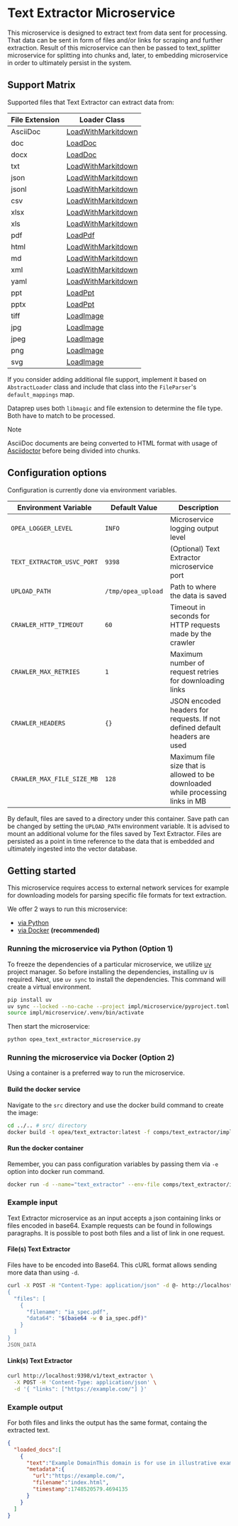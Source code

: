 # Text Extractor Microservice

This microservice is designed to extract text from data sent for processing. That data can be sent in form of files and/or links for scraping and further extraction. Result of this microservice can then be passed to text_splitter microservice for splitting into chunks and, later, to embedding microservice in order to ultimately persist in the system.

## Support Matrix

Supported files that Text Extractor can extract data from:

| File Extension | Loader Class                                                                 |
|----------------|------------------------------------------------------------------------------|
| AsciiDoc       | [LoadWithMarkitdown](./utils/file_loaders/load_with_markitdown.py)           |
| doc            | [LoadDoc](./utils/file_loaders/load_doc.py)                                  |
| docx           | [LoadDoc](./utils/file_loaders/load_doc.py)                                  |
| txt            | [LoadWithMarkitdown](./utils/file_loaders/load_with_markitdown.py)           |
| json           | [LoadWithMarkitdown](./utils/file_loaders/load_with_markitdown.py)           |
| jsonl          | [LoadWithMarkitdown](./utils/file_loaders/load_with_markitdown.py)           |
| csv            | [LoadWithMarkitdown](./utils/file_loaders/load_with_markitdown.py)           |
| xlsx           | [LoadWithMarkitdown](./utils/file_loaders/load_with_markitdown.py)           |
| xls            | [LoadWithMarkitdown](./utils/file_loaders/load_with_markitdown.py)           |
| pdf            | [LoadPdf](./utils/file_loaders/load_pdf.py)                                  |
| html           | [LoadWithMarkitdown](./utils/file_loaders/load_with_markitdown.py)           |
| md             | [LoadWithMarkitdown](./utils/file_loaders/load_with_markitdown.py)           |
| xml            | [LoadWithMarkitdown](./utils/file_loaders/load_with_markitdown.py)           |
| yaml           | [LoadWithMarkitdown](./utils/file_loaders/load_with_markitdown.py)           |
| ppt            | [LoadPpt](./utils/file_loaders/load_ppt.py)                                  |
| pptx           | [LoadPpt](./utils/file_loaders/load_ppt.py)                                  |
| tiff           | [LoadImage](./utils/file_loaders/load_image.py)                              |
| jpg            | [LoadImage](./utils/file_loaders/load_image.py)                              |
| jpeg           | [LoadImage](./utils/file_loaders/load_image.py)                              |
| png            | [LoadImage](./utils/file_loaders/load_image.py)                              |
| svg            | [LoadImage](./utils/file_loaders/load_image.py)                              |

If you consider adding additional file support, implement it based on `AbstractLoader` class
and include that class into the `FileParser`'s `default_mappings` map.

Dataprep uses both `libmagic` and file extension to determine the file type. Both have to match to be processed.

> [!NOTE]
> AsciiDoc documents are being converted to HTML format with usage of [Asciidoctor](https://github.com/asciidoctor/asciidoctor) before being divided into chunks.

## Configuration options

Configuration is currently done via environment variables.

| Environment Variable             | Default Value             | Description                                                                                      |
|----------------------------------|---------------------------|--------------------------------------------------------------------------------------------------|
| `OPEA_LOGGER_LEVEL`              | `INFO`                    | Microservice logging output level                                                                |
| `TEXT_EXTRACTOR_USVC_PORT`             | `9398`              | (Optional) Text Extractor microservice port                                                            |
| `UPLOAD_PATH`                    | `/tmp/opea_upload`        | Path to where the data is saved                                                                  |
| `CRAWLER_HTTP_TIMEOUT`           | `60`                      | Timeout in seconds for HTTP requests made by the crawler                                         |
| `CRAWLER_MAX_RETRIES`            | `1`                       | Maximum number of request retries for downloading links                                          |
| `CRAWLER_HEADERS`                | `{}`                      | JSON encoded headers for requests. If not defined default headers are used                       |
| `CRAWLER_MAX_FILE_SIZE_MB`       | `128`                     | Maximum file size that is allowed to be downloaded while processing links in MB                  |

By default, files are saved to a directory under this container. Save path can be changed by setting the `UPLOAD_PATH` environment variable. It is advised to mount an additional volume for the files saved by Text Extractor. Files are persisted as a point in time reference to the data that is embedded and ultimately ingested into the vector database.

## Getting started

This microservice requires access to external network services for example for downloading models for parsing specific file formats for text extraction.

We offer 2 ways to run this microservice:
  - [via Python](#running-the-microservice-via-python-option-1)
  - [via Docker](#running-the-microservice-via-docker-option-2) **(recommended)**


### Running the microservice via Python (Option 1)

To freeze the dependencies of a particular microservice, we utilize [uv](https://github.com/astral-sh/uv) project manager. So before installing the dependencies, installing uv is required.
Next, use `uv sync` to install the dependencies. This command will create a virtual environment.

```bash
pip install uv
uv sync --locked --no-cache --project impl/microservice/pyproject.toml --extra cpu
source impl/microservice/.venv/bin/activate
```

Then start the microservice:

```bash
python opea_text_extractor_microservice.py
```

### Running the microservice via Docker (Option 2)

Using a container is a preferred way to run the microservice.

#### Build the docker service

Navigate to the `src` directory and use the docker build command to create the image:

```bash
cd ../.. # src/ directory
docker build -t opea/text_extractor:latest -f comps/text_extractor/impl/microservice/Dockerfile .
```

#### Run the docker container

Remember, you can pass configuration variables by passing them via `-e` option into docker run command.

```bash
docker run -d --name="text_extractor" --env-file comps/text_extractor/impl/microservice/.env -p 9398:9398 opea/text_extractor:latest
```

### Example input

Text Extractor microservice as an input accepts a json containing links or files encoded in base64. Example requests can be found in followings paragraphs. It is possible to post both files and a list of link in one request.

#### File(s) Text Extractor

Files have to be encoded into Base64. This cURL format allows sending more data than using `-d`.

```bash
curl -X POST -H "Content-Type: application/json" -d @- http://localhost:9398/v1/text_extractor <<JSON_DATA
{
  "files": [
    {
      "filename": "ia_spec.pdf",
      "data64": "$(base64 -w 0 ia_spec.pdf)"
    }
  ]
}
JSON_DATA
```

#### Link(s) Text Extractor

```bash
curl http://localhost:9398/v1/text_extractor \
  -X POST -H 'Content-Type: application/json' \
  -d '{ "links": ["https://example.com/"] }'
```

### Example output

For both files and links the output has the same format, containg the extracted text.

```json
{
  "loaded_docs":[
    {
      "text":"Example DomainThis domain is for use in illustrative examples in documents. You may use this domain in literature without prior coordination or asking for permission.More information...",
      "metadata":{
        "url":"https://example.com/",
        "filename":"index.html",
        "timestamp":1748520579.4694135
      }
    }
  ]
}
```
